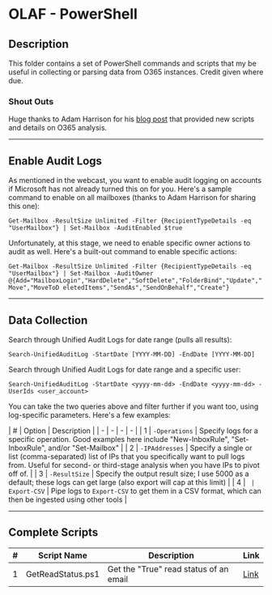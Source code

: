 # OLAF - PowerShell

## Description

This folder contains a set of PowerShell commands and scripts that my be useful in collecting or parsing data from O365 instances. Credit given where due.

### Shout Outs

Huge thanks to Adam Harrison for his [blog post](https://blog.1234n6.com/2018/07/investigating-office365-account_12.html) that provided new scripts and details on O365 analysis.

---

## Enable Audit Logs

As mentioned in the webcast, you want to enable audit logging on accounts if Microsoft has not already turned this on for you. Here's a sample command to enable on all mailboxes (thanks to Adam Harrison for sharing this one):

`Get-Mailbox -ResultSize Unlimited -Filter {RecipientTypeDetails -eq "UserMailbox"} | Set-Mailbox -AuditEnabled $true`

Unfortunately, at this stage, we need to enable specific owner actions to audit as well. Here's a built-out command to enable specific actions:

`Get-Mailbox -ResultSize Unlimited -Filter {RecipientTypeDetails -eq "UserMailbox"} | Set-Mailbox -AuditOwner @{Add="MailboxLogin","HardDelete","SoftDelete","FolderBind","Update","Move","MoveToD eletedItems","SendAs","SendOnBehalf","Create"}`

---

## Data Collection

Search through Unified Audit Logs for date range (pulls all results):

`Search-UnifiedAuditLog -StartDate [YYYY-MM-DD] -EndDate [YYYY-MM-DD]`

Search through Unified Audit Logs for date range and a specific user:

`Search-UnifiedAuditLog -StartDate <yyyy-mm-dd> -EndDate <yyyy-mm-dd> -UserIds <user_account>`

You can take the two queries above and filter further if you want too, using log-specific parameters. Here's a few examples:

| # | Option | Description |
| - | - | - | - |
| 1 | `-Operations` | Specify logs for a specific operation. Good examples here include "New-InboxRule", "Set-InboxRule", and/or "Set-Mailbox" |
| 2 | `-IPAddresses` | Specify a single or list (comma-separated) list of IPs that you specifically want to pull logs from. Useful for second- or third-stage analysis when you have IPs to pivot off of. |
| 3 | `-ResultSize` | Specify the output result size; I use 5000 as a default; these logs can get large (also export will cap at this limit) |
| 4 | ` | Export-CSV` | Pipe logs to `Export-CSV` to get them in a CSV format, which can then be ingested using other tools |

---

## Complete Scripts

| # | Script Name | Description | Link |
| - | - | - | - |
| 1 | GetReadStatus.ps1 | Get the "True" read status of an email | [Link](https://blogs.technet.microsoft.com/santhse/get-readstatus/)